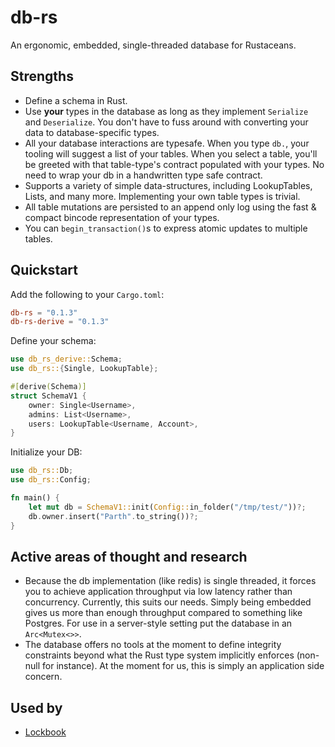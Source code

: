 # db-rs

An ergonomic, embedded, single-threaded database for Rustaceans.

## Strengths

+ Define a schema in Rust.
+ Use **your** types in the database as long as they implement `Serialize` and `Deserialize`. You don't have to fuss around
  with converting your data to database-specific types. 
+ All your database interactions are typesafe. When you type `db.`, your tooling will suggest a list of your tables. When you
  select a table, you'll be greeted with that table-type's contract populated with your types. No need to wrap your db
  in a handwritten type safe contract.
+ Supports a variety of simple data-structures, including LookupTables, Lists, and many more. Implementing your own
  table types is trivial.
+ All table mutations are persisted to an append only log using the fast & compact bincode representation of your types.
+ You can `begin_transaction()`s to express atomic updates to multiple tables.

## Quickstart

Add the following to your `Cargo.toml`:

```toml
db-rs = "0.1.3"
db-rs-derive = "0.1.3"
```

Define your schema:

```rust
use db_rs_derive::Schema;
use db_rs::{Single, LookupTable};

#[derive(Schema)]
struct SchemaV1 {
    owner: Single<Username>,
    admins: List<Username>,
    users: LookupTable<Username, Account>,
}
```

Initialize your DB:

```rust
use db_rs::Db;
use db_rs::Config;

fn main() {
    let mut db = SchemaV1::init(Config::in_folder("/tmp/test/"))?;
    db.owner.insert("Parth".to_string())?;
}
```

## Active areas of thought and research

+ Because the db implementation (like redis) is single threaded, it forces you to achieve application throughput via low
  latency rather than concurrency. Currently, this suits our needs. Simply being embedded gives us more than enough
  throughput compared to something like Postgres. For use in a server-style setting put the database in
  an `Arc<Mutex<>>`.
+ The database offers no tools at the moment to define integrity constraints beyond what the Rust type system implicitly
  enforces (non-null for instance). At the moment for us, this is simply an application side concern.

## Used by

+ [Lockbook](https://github.com/lockbook/lockbook)